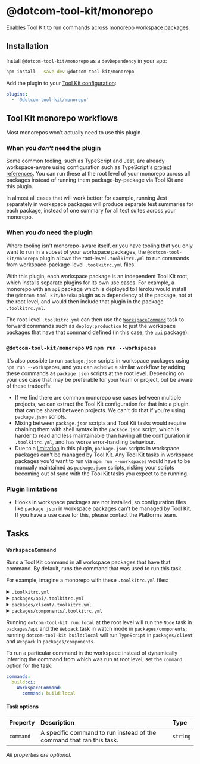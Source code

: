 # @dotcom-tool-kit/monorepo

Enables Tool Kit to run commands across monorepo workspace packages.

## Installation

Install `@dotcom-tool-kit/monorepo` as a `devDependency` in your app:

```sh
npm install --save-dev @dotcom-tool-kit/monorepo
```

Add the plugin to your [Tool Kit configuration](https://github.com/financial-times/dotcom-tool-kit/blob/main/readme.md#configuration):

```yaml
plugins:
  - '@dotcom-tool-kit/monorepo'
```

## Tool Kit monorepo workflows

Most monorepos won't actually need to use this plugin.

### When you _don't_ need the plugin

Some common tooling, such as TypeScript and Jest, are already workspace-aware using configuration such as TypeScript's [project references](https://www.typescriptlang.org/docs/handbook/project-references.html). You can run these at the root level of your monorepo across all packages instead of running them package-by-package via Tool Kit and this plugin.

In almost all cases that will work better; for example, running Jest separately in workspace packages will produce separate test summaries for each package, instead of one summary for all test suites across your monorepo.

### When you _do_ need the plugin

Where tooling isn't monorepo-aware itself, or you have tooling that you only want to run in a subset of your workspace packages, the `@dotcom-tool-kit/monorepo` plugin allows the root-level `.toolkitrc.yml` to run commands from workspace-package-level `.toolkitrc.yml` files.

With this plugin, each workspace package is an independent Tool Kit root, which installs separate plugins for its own use cases. For example, a monorepo with an `api` package which is deployed to Heroku would install the `@dotcom-tool-kit/heroku` plugin as a dependency of the package, not at the root level, and would then include that plugin in the package `.toolkitrc.yml`.

The root-level `.toolkitrc.yml` can then use the [`WorkspaceCommand`](#workspacecommand) task to forward commands such as `deploy:production` to just the workspace packages that have that command defined (in this case, the `api` package).

### `@dotcom-tool-kit/monorepo` vs `npm run --workspaces`

It's also possible to run `package.json` scripts in workspace packages using `npm run --workspaces`, and you can acheive a similar workflow by adding these commands as `package.json` scripts at the root level. Depending on your use case that may be preferable for your team or project, but be aware of these tradeoffs:

- If we find there are common monorepo use cases between multiple projects, we can extract the Tool Kit configuration for that into a plugin that can be shared between projects. We can't do that if you're using `package.json` scripts.
- Mixing between `package.json` scripts and Tool Kit tasks would require chaining them with shell syntax in the `package.json` script, which is harder to read and less maintainable than having all the configuration in `.toolkitrc.yml`, and has worse error-handling behaviour.
- Due to a [limitation](#plugin-limitations) in this plugin, `package.json` scripts in workspace packages can't be managed by Tool Kit. Any Tool Kit tasks in workspace packages you'd want to run via `npm run --workspaces` would have to be manually maintained as `package.json` scripts, risking your scripts becoming out of sync with the Tool Kit tasks you expect to be running.

### Plugin limitations

- Hooks in workspace packages are not installed, so configuration files like `package.json` in workspace packages can't be managed by Tool Kit. If you have a use case for this, please contact the Platforms team.

<!-- begin autogenerated docs -->
## Tasks

### `WorkspaceCommand`

Runs a Tool Kit command in all workspace packages that have that command. By default, runs the command that was used to run this task.

For example, imagine a monorepo with these `.toolkitrc.yml` files:

<details><summary><code>.toolkitrc.yml</code></summary>

~~~yml
commands:
  run:local: WorkspaceCommand
  build:local: WorkspaceCommand
~~~

</details>

<details><summary><code>packages/api/.toolkitrc.yml</code></summary>

~~~yml
commands:
  run:local: Node
~~~

</details>

<details><summary><code>packages/client/.toolkitrc.yml</code></summary>

~~~yml
commands:
  build:local: TypeScript
~~~

</details>

<details><summary><code>packages/components/.toolkitrc.yml</code></summary>

~~~yml
commands:
  build:local: Webpack
  run:local:
    Webpack:
      watch: true
~~~

</details>

Running `dotcom-tool-kit run:local` at the root level will run the `Node` task in `packages/api` and the `Webpack` task in watch mode in `packages/components`; running `dotcom-tool-kit build:local` will run `TypeScript` in `packages/client` and `Webpack` in `packages/components`.

To run a particular command in the workspace instead of dynamically inferring the command from which was run at root level, set the `command` option for the task:

~~~yml
commands:
  build:ci:
    WorkspaceCommand:
      command: build:local
~~~


#### Task options

| Property  | Description                                                          | Type     |
| :-------- | :------------------------------------------------------------------- | :------- |
| `command` | A specific command to run instead of the command that ran this task. | `string` |

_All properties are optional._
<!-- end autogenerated docs -->
